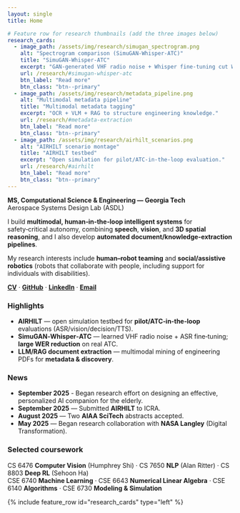 ```yaml
---
layout: single
title: Home

# Feature row for research thumbnails (add the three images below)
research_cards:
  - image_path: /assets/img/research/simugan_spectrogram.png
    alt: "Spectrogram comparison (SimuGAN‑Whisper‑ATC)"
    title: "SimuGAN‑Whisper‑ATC"
    excerpt: "GAN‑generated VHF radio noise + Whisper fine‑tuning cut WER on real ATC."
    url: /research/#simugan-whisper-atc
    btn_label: "Read more"
    btn_class: "btn--primary"
  - image_path: /assets/img/research/metadata_pipeline.png
    alt: "Multimodal metadata pipeline"
    title: "Multimodal metadata tagging"
    excerpt: "OCR + VLM + RAG to structure engineering knowledge."
    url: /research/#metadata-extraction
    btn_label: "Read more"
    btn_class: "btn--primary"
  - image_path: /assets/img/research/airhilt_scenarios.png
    alt: "AIRHILT scenario montage"
    title: "AIRHILT testbed"
    excerpt: "Open simulation for pilot/ATC‑in‑the‑loop evaluation."
    url: /research/#airhilt
    btn_label: "Read more"
    btn_class: "btn--primary"
---
```


**MS, Computational Science & Engineering — Georgia Tech**  
Aerospace Systems Design Lab (ASDL)

I build **multimodal, human‑in‑the‑loop intelligent systems** for safety‑critical autonomy, combining **speech**, **vision**, and **3D spatial reasoning**, and I also develop **automated document/knowledge‑extraction pipelines**.

My research interests include **human–robot teaming** and **social/assistive robotics** (robots that collaborate with people, including support for individuals with disabilities).

**[CV](/assets/cv/Omar_Garib_CV.pdf)** · **[GitHub](https://github.com/omargarib02)** · **[LinkedIn](https://www.linkedin.com/in/omargarib/)** · **[Email](mailto:ogarib@gatech.edu)**

### Highlights
- **AIRHILT** — open simulation testbed for **pilot/ATC‑in‑the‑loop** evaluations (ASR/vision/decision/TTS).
- **SimuGAN‑Whisper‑ATC** — learned VHF radio noise + ASR fine‑tuning; **large WER reduction** on real ATC.
- **LLM/RAG document extraction** — multimodal mining of engineering PDFs for **metadata & discovery**.

### News
- **September 2025** - Began research effort on designing an effective, personalized AI companion for the elderly.
- **September 2025** — Submitted **AIRHILT** to ICRA.
- **August 2025** — Two **AIAA SciTech** abstracts accepted.
- **May 2025** — Began research collaboration with **NASA Langley** (Digital Transformation).

### Selected coursework
CS 6476 **Computer Vision** (Humphrey Shi) · CS 7650 **NLP** (Alan Ritter) · CS 8803 **Deep RL** (Sehoon Ha)  
CSE 6740 **Machine Learning** · CSE 6643 **Numerical Linear Algebra** · CSE 6140 **Algorithms** · CSE 6730 **Modeling & Simulation**

{% include feature_row id="research_cards" type="left" %}
